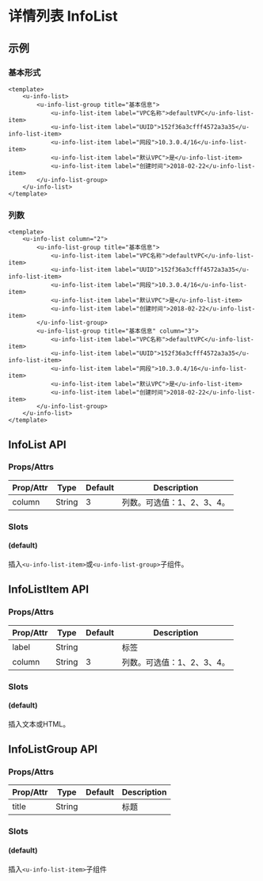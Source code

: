 # 详情列表 InfoList

## 示例
### 基本形式

``` vue
<template>
    <u-info-list>
        <u-info-list-group title="基本信息">
            <u-info-list-item label="VPC名称">defaultVPC</u-info-list-item>
            <u-info-list-item label="UUID">152f36a3cfff4572a3a35</u-info-list-item>
            <u-info-list-item label="网段">10.3.0.4/16</u-info-list-item>
            <u-info-list-item label="默认VPC">是</u-info-list-item>
            <u-info-list-item label="创建时间">2018-02-22</u-info-list-item>
        </u-info-list-group>
    </u-info-list>
</template>
```

### 列数

``` vue
<template>
    <u-info-list column="2">
        <u-info-list-group title="基本信息">
            <u-info-list-item label="VPC名称">defaultVPC</u-info-list-item>
            <u-info-list-item label="UUID">152f36a3cfff4572a3a35</u-info-list-item>
            <u-info-list-item label="网段">10.3.0.4/16</u-info-list-item>
            <u-info-list-item label="默认VPC">是</u-info-list-item>
            <u-info-list-item label="创建时间">2018-02-22</u-info-list-item>
        </u-info-list-group>
        <u-info-list-group title="基本信息" column="3">
            <u-info-list-item label="VPC名称">defaultVPC</u-info-list-item>
            <u-info-list-item label="UUID">152f36a3cfff4572a3a35</u-info-list-item>
            <u-info-list-item label="网段">10.3.0.4/16</u-info-list-item>
            <u-info-list-item label="默认VPC">是</u-info-list-item>
            <u-info-list-item label="创建时间">2018-02-22</u-info-list-item>
        </u-info-list-group>
    </u-info-list>
</template>
```

## InfoList API

### Props/Attrs

| Prop/Attr | Type | Default | Description |
| --------- | ---- | ------- | ----------- |
| column | String | 3 | 列数。可选值：1、2、3、4。 |

### Slots

#### (default)

插入`<u-info-list-item>`或`<u-info-list-group>`子组件。

## InfoListItem API

### Props/Attrs

| Prop/Attr | Type | Default | Description |
| --------- | ---- | ------- | ----------- |
| label | String | | 标签 |
| column | String | 3 | 列数。可选值：1、2、3、4。 |

### Slots

#### (default)

插入文本或HTML。

## InfoListGroup API

### Props/Attrs

| Prop/Attr | Type | Default | Description |
| --------- | ---- | ------- | ----------- |
| title | String | | 标题 |

### Slots

#### (default)

插入`<u-info-list-item>`子组件
